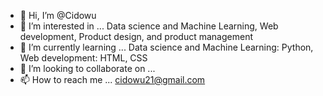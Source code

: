 - 👋 Hi, I’m @Cidowu
- 👀 I’m interested in ... Data science and Machine Learning, Web development, Product design, and product management
- 🌱 I’m currently learning ... Data science and Machine Learning: Python, Web development: HTML, CSS
- 💞️ I’m looking to collaborate on ...
- 📫 How to reach me ... cidowu21@gmail.com

<!---
Cidowu/Cidowu is a ✨ special ✨ repository because its `README.md` (this file) appears on your GitHub profile.
You can click the Preview link to take a look at your changes.
--->
